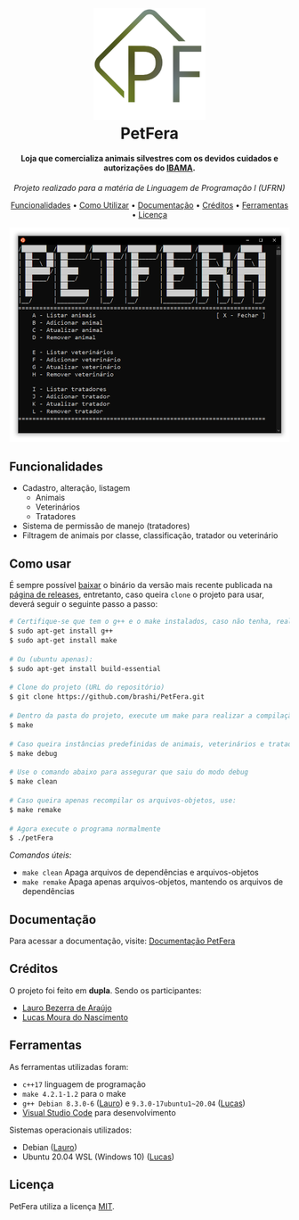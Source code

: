 <h1 align="center">
  <br>
  <img src="https://github.com/brashi/PetFera/blob/main/docs/logo.png?raw=true" alt="PetFera" width="200">
  <br>
  PetFera
</h1>
<h4 align="center">Loja que comercializa animais silvestres com os devidos cuidados e autorizações do <a href="https://www.gov.br/ibama/pt-br">IBAMA</a>.</h4>

<p align="center">
<i>Projeto realizado para a matéria de Linguagem de Programação I (UFRN)</i>
</p>

<p align="center">
  <a href="#funcionalidades">Funcionalidades</a> •
  <a href="#como-usar">Como Utilizar</a> •
  <a href="#documentação">Documentação</a> •
  <a href="#créditos">Créditos</a> •
  <a href="#ferramentas">Ferramentas</a> •
  <a href="#licença">Licença</a>
</p>

![screenshot](https://github.com/brashi/PetFera/blob/main/docs/capa.png?raw=true)


## Funcionalidades
* Cadastro, alteração, listagem
  - Animais
  - Veterinários
  - Tratadores
* Sistema de permissão de manejo (tratadores)
* Filtragem de animais por classe, classificação, tratador ou veterinário

## Como usar
É sempre possível [baixar](https://github.com/brashi/PetFera/releases) o binário da versão mais recente publicada na [página de releases](https://github.com/brashi/PetFera/releases), entretanto, caso queira `clone` o projeto para usar, deverá seguir o seguinte passo a passo:

```bash
# Certifique-se que tem o g++ e o make instalados, caso não tenha, realizar:
$ sudo apt-get install g++
$ sudo apt-get install make

# Ou (ubuntu apenas):
$ sudo apt-get install build-essential

# Clone do projeto (URL do repositório)
$ git clone https://github.com/brashi/PetFera.git

# Dentro da pasta do projeto, execute um make para realizar a compilação do mesmo
$ make

# Caso queira instâncias predefinidas de animais, veterinários e tratadores para testes digite:
$ make debug

# Use o comando abaixo para assegurar que saiu do modo debug
$ make clean

# Caso queira apenas recompilar os arquivos-objetos, use:
$ make remake

# Agora execute o programa normalmente
$ ./petFera
```

*Comandos úteis:*
- `make clean` Apaga arquivos de dependências e arquivos-objetos
- `make remake` Apaga apenas arquivos-objetos, mantendo os arquivos de dependências

## Documentação
Para acessar a documentação, visite: [Documentação PetFera](https://brashi.github.io/PetFera)

## Créditos
O projeto foi feito em **dupla**. Sendo os participantes:

* [Lauro Bezerra de Araújo](https://github.com/brashi)
* [Lucas Moura do Nascimento](https://github.com/lluckymou)

## Ferramentas
As ferramentas utilizadas foram:
* `c++17` linguagem de programação
* `make 4.2.1-1.2` para o make
* `g++ Debian 8.3.0-6` ([Lauro](https://github.com/brashi)) e `9.3.0-17ubuntu1~20.04` ([Lucas](https://github.com/lluckymou))
* [Visual Studio Code](https://github.com/microsoft/vscode) para desenvolvimento

Sistemas operacionais utilizados:
- Debian ([Lauro](https://github.com/brashi))
- Ubuntu 20.04 WSL (Windows 10) ([Lucas](https://github.com/lluckymou))

## Licença
PetFera utiliza a licença [MIT](https://github.com/brashi/PetFera/blob/main/LICENSE).
